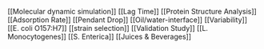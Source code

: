 [[Molecular dynamic simulation]]
[[Lag Time]]
[[Protein Structure Analysis]]
[[Adsorption Rate]]
[[Pendant Drop]]
[[Oil/water-interface]]
[[Variability]]
[[E. coli O157:H7]]
[[strain selection]]
[[Validation Study]]
[[L. Monocytogenes]]
[[S. Enterica]]
[[Juices & Beverages]]
